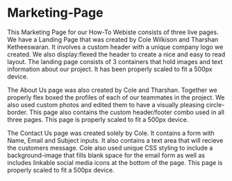 # Marketing-Page

This Marketing Page for our How-To Webiste consists of three live pages.  We have a Landing Page that was created by Cole Wilkison
and Tharshan Ketheeswaran.  It involves a custom header with a unique company logo we created.  We also display:flexed the header
to create a nice and easy to read layout.  The landing page consists of 3 containers that hold images and text information
about our project.  It has been properly scaled to fit a 500px device.

The About Us page was also created by Cole and Tharshan.  Together we properly flex boxed the profiles of each of our teammates in
the project.  We also used custom photos and edited them to have a visually pleasing circle-border.  This page also contains
the custom header/footer combo used in all three pages.  This page is properly scaled to fit a 500px device.

The Contact Us page was created solely by Cole.  It contains a form with Name, Email and Subject inputs.  It also contains a 
text area that will recieve the customers message.  Cole also used unique CSS styling to include a background-image that 
fills blank space for the email form as well as includes linkable social media icons at the bottom of the page.  This page
is properly scaled to fit a 500px device.